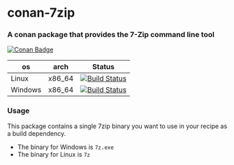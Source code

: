 # conan-7zip 

### A conan package that provides the 7-Zip command line tool 

[![Conan Badge](https://img.shields.io/badge/dynamic/json?url=https%3A%2F%2Fraw.githubusercontent.com%2FTereius%2Fconan-7zip%2Fmaster%2Finfo.json&query=%24.version&prefix=7zip%2F&suffix=%40com.github.tereius%2Fstable&style=flat&logo=conan&label=conan&color=%232980b9)](https://conan.privatehive.de/ui/repos/tree/General/public-conan/com.github.tereius/7zip)

| os | arch | Status |
|---|---|---|
| Linux | x86_64 |[![Build Status](https://dev.azure.com/bjoernstresing/bjoernstresing/_apis/build/status%2FTereius.conan-7zip?repoName=Tereius%2Fconan-7zip&branchName=master&jobName=Linux)](https://dev.azure.com/bjoernstresing/bjoernstresing/_build/latest?definitionId=31&repoName=Tereius%2Fconan-7zip&branchName=master) |
| Windows | x86_64 | [![Build Status](https://dev.azure.com/bjoernstresing/bjoernstresing/_apis/build/status%2FTereius.conan-7zip?repoName=Tereius%2Fconan-7zip&branchName=master&jobName=Windows)](https://dev.azure.com/bjoernstresing/bjoernstresing/_build/latest?definitionId=31&repoName=Tereius%2Fconan-7zip&branchName=master) |

### Usage

This package contains a single 7zip binary you want to use in your recipe as a build dependency.

* The binary for Windows is `7z.exe`
* The binary for Linux is `7z`

